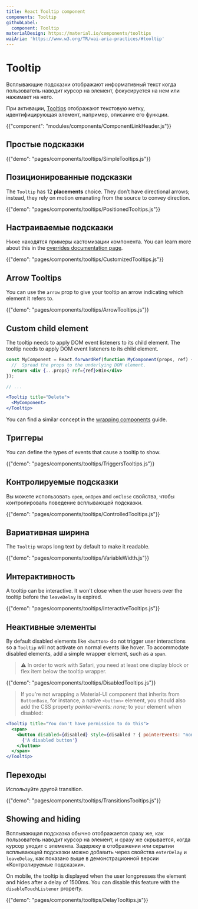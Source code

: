 ```yaml
---
title: React Tooltip component
components: Tooltip
githubLabel:
  component: Tooltip
materialDesign: https://material.io/components/tooltips
waiAria: 'https://www.w3.org/TR/wai-aria-practices/#tooltip'
---
```


# Tooltip

<p class="description">Всплывающие подсказки отображают информативный текст когда пользователь наводит курсор на элемент, фокусируется на нем или нажимает на него.</p>

При активации, [Tooltips](https://material.io/design/components/tooltips.html) отображают текстовую метку, идентифицирующая элемент, например, описание его функции.

{{"component": "modules/components/ComponentLinkHeader.js"}}

## Простые подсказки

{{"demo": "pages/components/tooltips/SimpleTooltips.js"}}

## Позиционированные подсказки

The `Tooltip` has 12 **placements** choice. They don’t have directional arrows; instead, they rely on motion emanating from the source to convey direction.

{{"demo": "pages/components/tooltips/PositionedTooltips.js"}}

## Настраиваемые подсказки

Ниже находятся примеры кастомизации компонента. You can learn more about this in the [overrides documentation page](/customization/components/).

{{"demo": "pages/components/tooltips/CustomizedTooltips.js"}}

## Arrow Tooltips

You can use the `arrow` prop to give your tooltip an arrow indicating which element it refers to.

{{"demo": "pages/components/tooltips/ArrowTooltips.js"}}

## Custom child element

The tooltip needs to apply DOM event listeners to its child element. The tooltip needs to apply DOM event listeners to its child element.

```jsx
const MyComponent = React.forwardRef(function MyComponent(props, ref) {
  //  Spread the props to the underlying DOM element.
  return <div {...props} ref={ref}>Bin</div>
});

// ...

<Tooltip title="Delete">
  <MyComponent>
</Tooltip>
```

You can find a similar concept in the [wrapping components](/guides/composition/#wrapping-components) guide.

## Триггеры

You can define the types of events that cause a tooltip to show.

{{"demo": "pages/components/tooltips/TriggersTooltips.js"}}

## Контролируемые подсказки

Вы можете использовать `open`, `onOpen` and `onClose` свойства, чтобы контролировать поведение всплывающей подсказки.

{{"demo": "pages/components/tooltips/ControlledTooltips.js"}}

## Вариативная ширина

The `Tooltip` wraps long text by default to make it readable.

{{"demo": "pages/components/tooltips/VariableWidth.js"}}

## Интерактивность

A tooltip can be interactive. It won't close when the user hovers over the tooltip before the `leaveDelay` is expired.

{{"demo": "pages/components/tooltips/InteractiveTooltips.js"}}

## Неактивные элементы

By default disabled elements like `<button>` do not trigger user interactions so a `Tooltip` will not activate on normal events like hover. To accommodate disabled elements, add a simple wrapper element, such as a `span`.

> ⚠️ In order to work with Safari, you need at least one display block or flex item below the tooltip wrapper.

{{"demo": "pages/components/tooltips/DisabledTooltips.js"}}

> If you're not wrapping a Material-UI component that inherits from `ButtonBase`, for instance, a native `<button>` element, you should also add the CSS property *pointer-events: none;* to your element when disabled:

```jsx
<Tooltip title="You don't have permission to do this">
  <span>
    <button disabled={disabled} style={disabled ? { pointerEvents: "none" } : {}}>
      {'A disabled button'}
    </button>
  </span>
</Tooltip>
```

## Переходы

Используйте другой transition.

{{"demo": "pages/components/tooltips/TransitionsTooltips.js"}}

## Showing and hiding

Всплывающая подсказка обычно отображается сразу же, как пользователь наводит курсор на элемент, и сразу же скрывается, когда курсор уходит с элемента. Задержку в отображении или скрытии всплывающей подсказки можно добавить через свойства `enterDelay` и `leaveDelay`, как показано выше в демонстрационной версии «Контролируемые подсказки».

On mobile, the tooltip is displayed when the user longpresses the element and hides after a delay of 1500ms. You can disable this feature with the `disableTouchListener` property.

{{"demo": "pages/components/tooltips/DelayTooltips.js"}}
